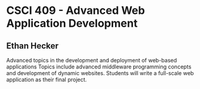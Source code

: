 # CSCI 409 - Advanced Web Application Development

## Ethan Hecker

Advanced topics in the development and deployment of web-based applications
Topics include advanced middleware programming concepts and development of
dynamic websites. Students will write a full-scale web application as their final
project.
